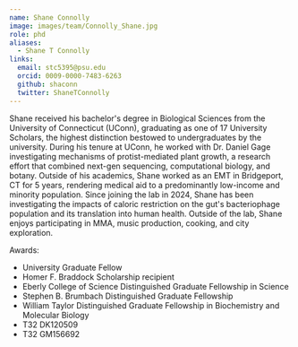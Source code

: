 ```yaml
---
name: Shane Connolly
image: images/team/Connolly_Shane.jpg
role: phd
aliases:
  - Shane T Connolly
links:
  email: stc5395@psu.edu
  orcid: 0009-0000-7483-6263
  github: shaconn
  twitter: ShaneTConnolly
---
```


Shane received his bachelor's degree in Biological Sciences from the University of Connecticut (UConn), graduating as one of 17 University Scholars, the highest distinction bestowed to undergraduates by the university. During his tenure at UConn, he worked with Dr. Daniel Gage investigating mechanisms of protist-mediated plant growth, a research effort that combined next-gen sequencing, computational biology, and botany. Outside of his academics, Shane worked as an EMT in Bridgeport, CT for 5 years, rendering medical aid to a predominantly low-income and minority population. Since joining the lab in 2024, Shane has been investigating the impacts of caloric restriction on the gut's bacteriophage population and its translation into human health. Outside of the lab, Shane enjoys participating in MMA, music production, cooking, and city exploration.

Awards:
- University Graduate Fellow
- Homer F. Braddock Scholarship recipient
- Eberly College of Science Distinguished Graduate Fellowship in Science
- Stephen B. Brumbach Distinguished Graduate Fellowship
- William Taylor Distinguished Graduate Fellowship in Biochemistry and Molecular Biology
- T32 DK120509
- T32 GM156692
